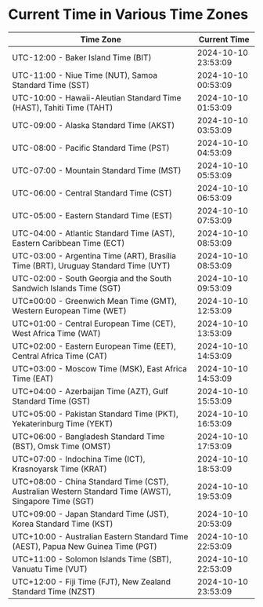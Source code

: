 # Current Time in Various Time Zones

| Time Zone | Current Time |
|-----------|--------------|
| UTC-12:00 - Baker Island Time (BIT) | 2024-10-10 23:53:09 |
| UTC-11:00 - Niue Time (NUT), Samoa Standard Time (SST) | 2024-10-10 00:53:09 |
| UTC-10:00 - Hawaii-Aleutian Standard Time (HAST), Tahiti Time (TAHT) | 2024-10-10 01:53:09 |
| UTC-09:00 - Alaska Standard Time (AKST) | 2024-10-10 03:53:09 |
| UTC-08:00 - Pacific Standard Time (PST) | 2024-10-10 04:53:09 |
| UTC-07:00 - Mountain Standard Time (MST) | 2024-10-10 05:53:09 |
| UTC-06:00 - Central Standard Time (CST) | 2024-10-10 06:53:09 |
| UTC-05:00 - Eastern Standard Time (EST) | 2024-10-10 07:53:09 |
| UTC-04:00 - Atlantic Standard Time (AST), Eastern Caribbean Time (ECT) | 2024-10-10 08:53:09 |
| UTC-03:00 - Argentina Time (ART), Brasília Time (BRT), Uruguay Standard Time (UYT) | 2024-10-10 08:53:09 |
| UTC-02:00 - South Georgia and the South Sandwich Islands Time (SGT) | 2024-10-10 09:53:09 |
| UTC±00:00 - Greenwich Mean Time (GMT), Western European Time (WET) | 2024-10-10 12:53:09 |
| UTC+01:00 - Central European Time (CET), West Africa Time (WAT) | 2024-10-10 13:53:09 |
| UTC+02:00 - Eastern European Time (EET), Central Africa Time (CAT) | 2024-10-10 14:53:09 |
| UTC+03:00 - Moscow Time (MSK), East Africa Time (EAT) | 2024-10-10 14:53:09 |
| UTC+04:00 - Azerbaijan Time (AZT), Gulf Standard Time (GST) | 2024-10-10 15:53:09 |
| UTC+05:00 - Pakistan Standard Time (PKT), Yekaterinburg Time (YEKT) | 2024-10-10 16:53:09 |
| UTC+06:00 - Bangladesh Standard Time (BST), Omsk Time (OMST) | 2024-10-10 17:53:09 |
| UTC+07:00 - Indochina Time (ICT), Krasnoyarsk Time (KRAT) | 2024-10-10 18:53:09 |
| UTC+08:00 - China Standard Time (CST), Australian Western Standard Time (AWST), Singapore Time (SGT) | 2024-10-10 19:53:09 |
| UTC+09:00 - Japan Standard Time (JST), Korea Standard Time (KST) | 2024-10-10 20:53:09 |
| UTC+10:00 - Australian Eastern Standard Time (AEST), Papua New Guinea Time (PGT) | 2024-10-10 22:53:09 |
| UTC+11:00 - Solomon Islands Time (SBT), Vanuatu Time (VUT) | 2024-10-10 22:53:09 |
| UTC+12:00 - Fiji Time (FJT), New Zealand Standard Time (NZST) | 2024-10-10 23:53:09 |

